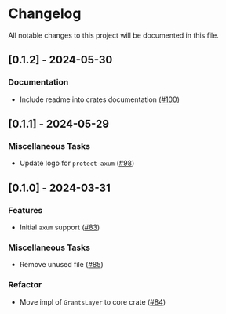 # Changelog

All notable changes to this project will be documented in this file.

<!-- generated by git-cliff -->
## [0.1.2] - 2024-05-30

### Documentation

- Include readme into crates documentation ([#100](https://github.com/DDtKey/protect-endpoints/pull/100))

<!-- generated by git-cliff -->
## [0.1.1] - 2024-05-29

### Miscellaneous Tasks

- Update logo for `protect-axum` ([#98](https://github.com/DDtKey/protect-endpoints/pull/98))

<!-- generated by git-cliff -->
## [0.1.0] - 2024-03-31

### Features

- Initial `axum` support ([#83](https://github.com/DDtKey/protect-endpoints/pull/83))

### Miscellaneous Tasks

- Remove unused file ([#85](https://github.com/DDtKey/protect-endpoints/pull/85))

### Refactor

- Move impl of `GrantsLayer` to core crate ([#84](https://github.com/DDtKey/protect-endpoints/pull/84))

<!-- generated by git-cliff -->
